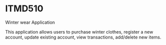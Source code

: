 # ITMD510
Winter wear Application

This application allows users to purchase winter clothes, register a new account, update existing account, view transactions, 
add/delete new items. 
